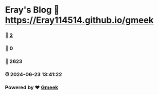 # Eray's Blog :link: https://Eray114514.github.io/gmeek 
### :page_facing_up: [2](https://Eray114514.github.io/gmeek/tag.html) 
### :speech_balloon: 0 
### :hibiscus: 2623 
### :alarm_clock: 2024-06-23 13:41:22 
### Powered by :heart: [Gmeek](https://github.com/Meekdai/Gmeek)
